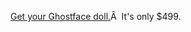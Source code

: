 ---
layout: post
wordpress_id: 214
wordpress_url: http://noesbueno.com/archives/214
date: '2007-11-06 22:25:45 -0600'
date_gmt: '2007-11-07 03:25:45 -0600'
body: |
  <p><a href="http://www.theghostfacedoll.com/">Get your Ghostface doll.</a>Â  It's only $499.</p>
---